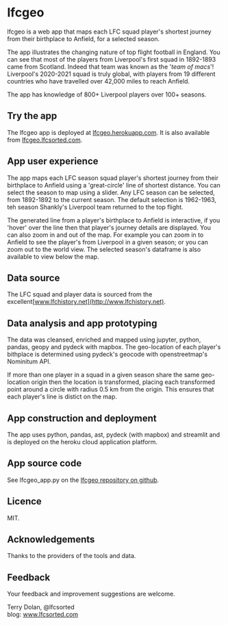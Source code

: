 # lfcgeo
lfcgeo is a web app that maps each LFC squad player's shortest journey from their birthplace to Anfield, for a selected season.

The app illustrates the changing nature of top flight football in England. You can see that most of the players from Liverpool's first squad in 1892-1893 came from Scotland. Indeed that team was known as the '*team of macs*'! Liverpool's 2020-2021 squad is truly global, with players from 19 different countries who have travelled over 42,000 miles to reach Anfield.

The app has knowledge of 800+ Liverpool players over 100+ seasons.

## Try the app
The lfcgeo app is deployed at [lfcgeo.herokuapp.com](https://lfcgeo.herokuapp.com). It is also available from [lfcgeo.lfcsorted.com](http://lfcgeo.lfcsorted.com).

## App user experience
The app maps each LFC season squad player's shortest journey from their birthplace to Anfield using a 'great-circle' line of shortest distance. You can select the season to map using a slider. Any LFC season can be selected, from 1892-1892 to the current season. The default selection is 1962-1963, teh season Shankly's Liverpool team returned to the top flight.

The generated line from a player's birthplace to Anfield is interactive, if you 'hover' over the line then that player's journey details are displayed. You can also zoom in and out of the map. For example you can zoom in to Anfield to see the player's from Liverpool in a given season; or you can zoom out to the world view. The selected season's dataframe is also available to view below the map.

## Data source
The LFC squad and player data is sourced from the excellent[www.lfchistory.net](http://www.lfchistory.net).

## Data analysis and app prototyping
The data was cleansed, enriched and mapped using jupyter, python, pandas, geopy and pydeck with mapbox. The geo-location of each player's bithplace is determined using pydeck's geocode with openstreetmap's Nominitum API.

If more than one player in a squad in a given season share the same geo-location origin then the location is transformed, placing each transformed point around a circle with radius 0.5 km from the origin. This ensures that each player's line is distict on the map.

## App construction and deployment
The app uses python, pandas, ast, pydeck (with mapbox) and streamlit and is deployed on the heroku cloud application platform. 

## App source code
See lfcgeo_app.py on the [lfcgeo repository on github](https://github.com/terrydolan/lfcgeo).

## Licence
MIT. 

## Acknowledgements
Thanks to the providers of the tools and data.

## Feedback
Your feedback and improvement suggestions are welcome.

  
Terry Dolan, @lfcsorted  
blog: www.lfcsorted.com
